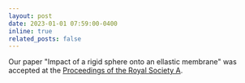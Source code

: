 ```yaml
---
layout: post
date: 2023-01-01 07:59:00-0400
inline: true
related_posts: false
---
```


Our paper "Impact of a rigid sphere onto an ellastic membrane" was accepted at the [Proceedings of the Royal Society A](https://royalsocietypublishing.org/doi/10.1098/rspa.2022.0340).